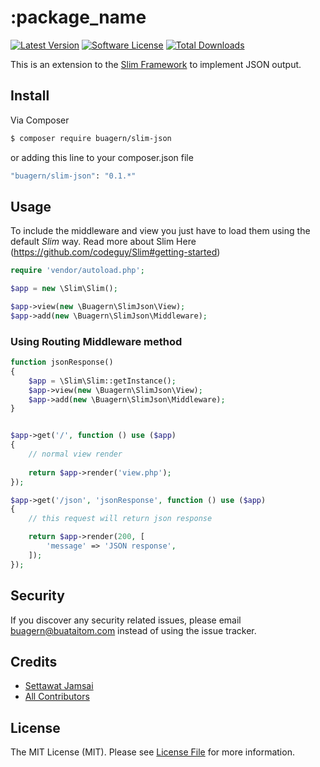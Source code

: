# :package_name

[![Latest Version](https://img.shields.io/github/release/buagern/slim-json.svg?style=flat-square)](https://github.com/buagern/slim-json/releases)
[![Software License](https://img.shields.io/badge/license-MIT-brightgreen.svg?style=flat-square)](LICENSE.md)
[![Total Downloads](https://img.shields.io/packagist/dt/buagern/slim-json.svg?style=flat-square)](https://packagist.org/packages/buagern/slim-json)

This is an extension to the [Slim Framework](https://github.com/codeguy/Slim) to implement JSON output.

## Install

Via Composer

``` bash
$ composer require buagern/slim-json
```

or adding this line to your composer.json file

``` bash
"buagern/slim-json": "0.1.*"
```

## Usage

To include the middleware and view you just have to load them using the default _Slim_ way.
Read more about Slim Here (https://github.com/codeguy/Slim#getting-started)

``` php
require 'vendor/autoload.php';

$app = new \Slim\Slim();

$app->view(new \Buagern\SlimJson\View);
$app->add(new \Buagern\SlimJson\Middleware);
```

### Using Routing Middleware method

``` php
function jsonResponse()
{
    $app = \Slim\Slim::getInstance();
    $app->view(new \Buagern\SlimJson\View);
    $app->add(new \Buagern\SlimJson\Middleware);
}


$app->get('/', function () use ($app)
{
    // normal view render
    
    return $app->render('view.php');
});

$app->get('/json', 'jsonResponse', function () use ($app)
{
    // this request will return json response

    return $app->render(200, [
        'message' => 'JSON response',
    ]);
});
```

## Security

If you discover any security related issues, please email buagern@buataitom.com instead of using the issue tracker.

## Credits

- [Settawat Jamsai](https://github.com/buagern)
- [All Contributors](../../contributors)

## License

The MIT License (MIT). Please see [License File](LICENSE.md) for more information.
